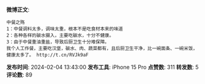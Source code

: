 **微博正文**: 
```
中餐之殇
1：中餐调料太多，调味太重，根本不是吃食材本来的味道
2：各种各样的碳水摄入，主要吃碳水，十分不健康。
3：由于中餐重油重盐，导致后厨卫生十分难保障。
我个人工作餐，主要吃汉堡，碳水、肉、蔬菜都有，且后厨卫生干净，比一碗面条、一碗米饭，健康太多了。 http://t.cn/RVJk9aF
```
**发布时间**: 2024-02-04 13:43:00
**发布工具**: iPhone 15 Pro
**点赞数**: 311
**转发数**: 5
**评论数**: 89

